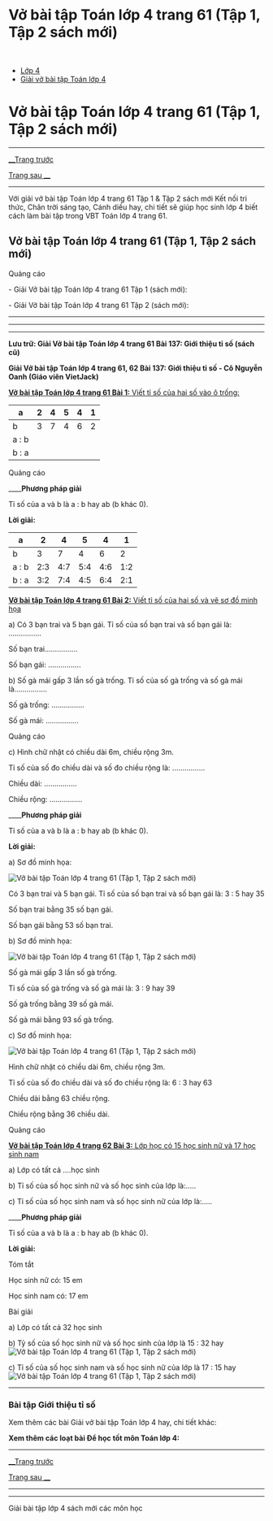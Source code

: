 # Vở bài tập Toán lớp 4 trang 61 (Tập 1, Tập 2 sách mới)

﻿

  * [Lớp 4](https://vietjack.com/series/lop-4.jsp)
  * [Giải vở bài tập Toán lớp 4](https://vietjack.com/giai-vo-bai-tap-toan-4/index.jsp)



# Vở bài tập Toán lớp 4 trang 61 (Tập 1, Tập 2 sách mới)

* * *

[__Trang trước](https://vietjack.com/giai-vo-bai-tap-toan-4/bai-136-luyen-tap-chung.jsp)

[Trang sau __](https://vietjack.com/giai-vo-bai-tap-toan-4/bai-138-tim-hai-so-khi-biet-tong-va-ti-so-cua-hai-so-do.jsp)

* * *

Với giải vở bài tập Toán lớp 4 trang 61 Tập 1 & Tập 2 sách mới Kết nối tri thức, Chân trời sáng tạo, Cánh diều hay, chi tiết sẽ giúp học sinh lớp 4 biết cách làm bài tập trong VBT Toán lớp 4 trang 61.

## Vở bài tập Toán lớp 4 trang 61 (Tập 1, Tập 2 sách mới)

Quảng cáo

\- Giải Vở bài tập Toán lớp 4 trang 61 Tập 1 (sách mới):

\- Giải Vở bài tập Toán lớp 4 trang 61 Tập 2 (sách mới):

* * *

* * *

* * *

**Lưu trữ: Giải Vở bài tập Toán lớp 4 trang 61 Bài 137: Giới thiệu tỉ số (sách cũ)**

**Giải Vở bài tập Toán lớp 4 trang 61, 62 Bài 137: Giới thiệu tỉ số - Cô Nguyễn Oanh (Giáo viên VietJack)**

[**Vở bài tập Toán lớp 4 trang 61 Bài 1:** Viết tỉ số của hai số vào ô trống: ](https://vietjack.com/giai-vo-bai-tap-toan-4/bai-1-trang-61-vbt-toan-4-tap-2.jsp)

a | 2 | 4 | 5 | 4 | 1  
---|---|---|---|---|---  
b | 3 | 7 | 4 | 6 | 2  
a : b |  |  |  |  |   
b : a |  |  |  |  |   
  
Quảng cáo

____**Phương pháp giải**

Tỉ số của a và b là a : b hay ab (b khác 0).

**Lời giải:**

a | 2 | 4 | 5 | 4 | 1  
---|---|---|---|---|---  
b | 3 | 7 | 4 | 6 | 2  
a : b | 2:3 | 4:7 | 5:4 | 4:6 | 1:2  
b : a | 3:2 | 7:4 | 4:5 | 6:4 | 2:1  
  
[**Vở bài tập Toán lớp 4 trang 61 Bài 2:** Viết tỉ số của hai số và vẽ sơ đồ minh họa](https://vietjack.com/giai-vo-bai-tap-toan-4/bai-2-trang-61-vbt-toan-4-tap-2.jsp)

a) Có 3 bạn trai và 5 bạn gái. Tỉ số của số bạn trai và số bạn gái là: …………….

Số bạn trai…………….

Số bạn gái: …………….

b) Số gà mái gấp 3 lần số gà trống. Tỉ số của số gà trống và số gà mái là…………….

Số gà trống: …………….

Số gà mái: …………….

Quảng cáo

c) Hình chữ nhật có chiều dài 6m, chiều rộng 3m.

Tỉ số của số đo chiều dài và số đo chiều rộng là: …………….

Chiều dài: …………….

Chiều rộng: …………….

____**Phương pháp giải**

Tỉ số của a và b là a : b hay ab (b khác 0).

**Lời giải:**

a) Sơ đồ minh họa:

![Vở bài tập Toán lớp 4 trang 61 \(Tập 1, Tập 2 sách mới\)](https://vietjack.com/giai-vo-bai-tap-toan-4/images/bai-2-trang-61-vbt-toan-4-tap-2-a.PNG)

Có 3 bạn trai và 5 bạn gái. Tỉ số của số bạn trai và số bạn gái là: 3 : 5 hay 35

Số bạn trai bằng 35 số bạn gái.

Số bạn gái bằng 53 số bạn trai.

b) Sơ đồ minh họa:

![Vở bài tập Toán lớp 4 trang 61 \(Tập 1, Tập 2 sách mới\)](https://vietjack.com/giai-vo-bai-tap-toan-4/images/bai-2-trang-61-vbt-toan-4-tap-2-b.PNG)

Số gà mái gấp 3 lần số gà trống.

Tỉ số của số gà trống và số gà mái là: 3 : 9 hay 39

Số gà trống bằng 39 số gà mái.

Số gà mái bằng 93 số gà trống.

c) Sơ đồ minh họa:

![Vở bài tập Toán lớp 4 trang 61 \(Tập 1, Tập 2 sách mới\)](https://vietjack.com/giai-vo-bai-tap-toan-4/images/bai-2-trang-61-vbt-toan-4-tap-2-c.PNG)

Hình chữ nhật có chiều dài 6m, chiều rộng 3m.

Tỉ số của số đo chiều dài và số đo chiều rộng là: 6 : 3 hay 63

Chiều dài bằng 63 chiều rộng.

Chiều rộng bằng 36 chiều dài.

Quảng cáo

[**Vở bài tập Toán lớp 4 trang 62 Bài 3:** Lớp học có 15 học sinh nữ và 17 học sinh nam](https://vietjack.com/giai-vo-bai-tap-toan-4/bai-3-trang-62-vbt-toan-4-tap-2.jsp)

a) Lớp có tất cả ….học sinh

b) Tỉ số của số học sinh nữ và số học sinh của lớp là:…..

c) Tỉ số của số học sinh nam và số học sinh nữ của lớp là:…..

____**Phương pháp giải**

Tỉ số của a và b là a : b hay ab (b khác 0).

**Lời giải:**

Tóm tắt

Học sinh nữ có: 15 em

Học sinh nam có: 17 em

Bài giải

a) Lớp có tất cả 32 học sinh

b) Tỷ số của số học sinh nữ và số học sinh của lớp là 15 : 32 hay ![Vở bài tập Toán lớp 4 trang 61 \(Tập 1, Tập 2 sách mới\)](https://vietjack.com/giai-vo-bai-tap-toan-4/images/bai-3-trang-62-vbt-toan-4-tap-2.PNG)

c) Tỉ số của số học sinh nam và số học sinh nữ của lớp là 17 : 15 hay ![Vở bài tập Toán lớp 4 trang 61 \(Tập 1, Tập 2 sách mới\)](https://vietjack.com/giai-vo-bai-tap-toan-4/images/bai-3-trang-62-vbt-toan-4-tap-2-1.PNG)

* * *

### **Bài tập Giới thiệu tỉ số**

Xem thêm các bài Giải vở bài tập Toán lớp 4 hay, chi tiết khác:

**Xem thêm các loạt bài Để học tốt môn Toán lớp 4:**

* * *

[__Trang trước](https://vietjack.com/giai-vo-bai-tap-toan-4/bai-136-luyen-tap-chung.jsp)

[Trang sau __](https://vietjack.com/giai-vo-bai-tap-toan-4/bai-138-tim-hai-so-khi-biet-tong-va-ti-so-cua-hai-so-do.jsp)

* * *

* * *

Giải bài tập lớp 4 sách mới các môn học
